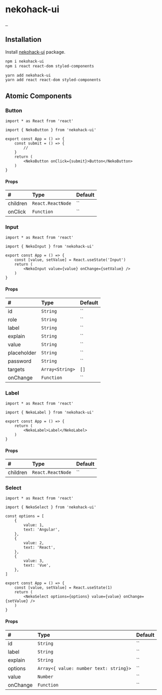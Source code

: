 # nekohack-ui

<p align="left">
  <a href="https://npmjs.com/package/nekohack-ui">
    <img alt="" src="https://img.shields.io/npm/v/nekohack-ui/latest.svg?style=flat-square">
  </a>
  <a href="https://npmjs.com/package/nekohack-ui">
    <img alt="" src="https://img.shields.io/npm/v/nekohack-ui/beta.svg?style=flat-square">
  </a>
  <a href="https://npmjs.com/package/nekohack-ui">
    <img alt="" src="https://img.shields.io/npm/dt/nekohack-ui.svg?style=flat-square">
  </a>
</p>

## Installation

Install [nekohack-ui](https://www.npmjs.com/package/nekohack-ui) package.

```bash
npm i nekohack-ui
npm i react react-dom styled-components

yarn add nekohack-ui
yarn add react react-dom styled-components
```

## Atomic Components

### Button

```tsx
import * as React from 'react'

import { NekoButton } from 'nekohack-ui'

export const App = () => {
    const submit = () => {
        //
    }
    return (
        <NekoButton onClick={submit}>Button</NekoButton>
    )
}
```

#### Props

| # | Type | Default |
|:---|:---|:---|
| children | `React.ReactNode` | `` |
| onClick | `Function` | `` |

### Input

```tsx
import * as React from 'react'

import { NekoInput } from 'nekohack-ui'

export const App = () => {
    const [value, setValue] = React.useState('Input')
    return (
        <NekoInput value={value} onChange={setValue} />
    )
}
```

#### Props

| # | Type | Default |
|:---|:---|:---|
| id | `String` | `` |
| role | `String` | `` |
| label | `String` | `` |
| explain | `String` | `` |
| value | `String` | `` |
| placeholder | `String` | `` |
| password | `String` | `` |
| targets | `Array<String>` | `[]` |
| onChange | `Function` | `` |

### Label

```tsx
import * as React from 'react'

import { NekoLabel } from 'nekohack-ui'

export const App = () => {
    return (
        <NekoLabel>Label</NekoLabel>
    )
}
```

#### Props

| # | Type | Default |
|:---|:---|:---|
| children | `React.ReactNode` | `` |

### Select

```tsx
import * as React from 'react'

import { NekoSelect } from 'nekohack-ui'

const options = [
    {
        value: 1,
        text: 'Angular',
    },
    {
        value: 2,
        text: 'React',
    },
    {
        value: 3,
        text: 'Vue',
    },
]

export const App = () => {
    const [value, setValue] = React.useState(1)
    return (
        <NekoSelect options={options} value={value} onChange={setValue} />
    )
}
```

#### Props

| # | Type | Default |
|:---|:---|:---|
| id | `String` | `` |
| label | `String` | `` |
| explain | `String` | `` |
| options | `Array<{ value: number text: string}>` | `` |
| value | `Number` | `` |
| onChange | `Function` | `` |

